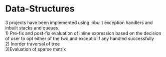 # Data-Structures
3 projects have been implemented using inbuilt exception handlers and inbuilt stacks and queues.
<br>1) Pre-fix and post-fix evaluation of inline expression based on the decision of user to opt either of the two,and exceptio if any handled successfully
<br>2) Inorder traversal of tree 
<br>3)Evaluation of sparse matrix
